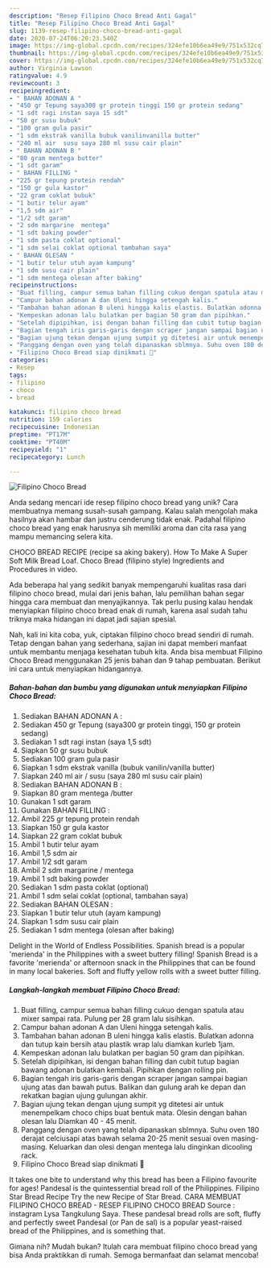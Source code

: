 ```yaml
---
description: "Resep Filipino Choco Bread Anti Gagal"
title: "Resep Filipino Choco Bread Anti Gagal"
slug: 1139-resep-filipino-choco-bread-anti-gagal
date: 2020-07-24T06:20:23.540Z
image: https://img-global.cpcdn.com/recipes/324efe10b6ea49e9/751x532cq70/filipino-choco-bread-foto-resep-utama.jpg
thumbnail: https://img-global.cpcdn.com/recipes/324efe10b6ea49e9/751x532cq70/filipino-choco-bread-foto-resep-utama.jpg
cover: https://img-global.cpcdn.com/recipes/324efe10b6ea49e9/751x532cq70/filipino-choco-bread-foto-resep-utama.jpg
author: Virginia Lawson
ratingvalue: 4.9
reviewcount: 3
recipeingredient:
- " BAHAN ADONAN A "
- "450 gr Tepung saya300 gr protein tinggi 150 gr protein sedang"
- "1 sdt ragi instan saya 15 sdt"
- "50 gr susu bubuk"
- "100 gram gula pasir"
- "1 sdm ekstrak vanilla bubuk vanilinvanilla butter"
- "240 ml air  susu saya 280 ml susu cair plain"
- " BAHAN ADONAN B "
- "80 gram mentega butter"
- "1 sdt garam"
- " BAHAN FILLING "
- "225 gr tepung protein rendah"
- "150 gr gula kastor"
- "22 gram coklat bubuk"
- "1 butir telur ayam"
- "1,5 sdm air"
- "1/2 sdt garam"
- "2 sdm margarine  mentega"
- "1 sdt baking powder"
- "1 sdm pasta coklat optional"
- "1 sdm selai coklat optional tambahan saya"
- " BAHAN OLESAN "
- "1 butir telur utuh ayam kampung"
- "1 sdm susu cair plain"
- "1 sdm mentega olesan after baking"
recipeinstructions:
- "Buat filling, campur semua bahan filling cukuo dengan spatula atau mixer sampai rata. Pulung per 28 gram lalu sisihkan."
- "Campur bahan adonan A dan Uleni hingga setengah kalis."
- "Tambahan bahan adonan B uleni hingga kalis elastis. Bulatkan adonna dan tutup kain bersih atau plastik wrap lalu diamkan kurleb 1jam."
- "Kempeskan adonan lalu bulatkan per bagian 50 gram dan pipihkan."
- "Setelah dipipihkan, isi dengan bahan filling dan cubit tutup bagian bawang adonan bulatkan kembali. Pipihkan dengan rolling pin."
- "Bagian tengah iris garis-garis dengan scraper jangan sampai bagian ujung atas dan bawah putus. Balikan dan gulung arah ke depan dan rekatkan bagian ujung gulungan akhir."
- "Bagian ujung tekan dengan ujung sumpit yg ditetesi air untuk menempelkam choco chips buat bentuk mata. Olesin dengan bahan olesan lalu Diamkan 40 - 45 menit."
- "Panggang dengan oven yang telah dipanaskan sblmnya. Suhu oven 180 derajat celciusapi atas bawah selama 20-25 menit sesuai oven masing-masing. Keluarkan dan olesi dengan mentega lalu dinginkan dicooling rack."
- "Filipino Choco Bread siap dinikmati 🤩"
categories:
- Resep
tags:
- filipino
- choco
- bread

katakunci: filipino choco bread 
nutrition: 159 calories
recipecuisine: Indonesian
preptime: "PT17M"
cooktime: "PT40M"
recipeyield: "1"
recipecategory: Lunch

---
```



![Filipino Choco Bread](https://img-global.cpcdn.com/recipes/324efe10b6ea49e9/751x532cq70/filipino-choco-bread-foto-resep-utama.jpg)

Anda sedang mencari ide resep filipino choco bread yang unik? Cara membuatnya memang susah-susah gampang. Kalau salah mengolah maka hasilnya akan hambar dan justru cenderung tidak enak. Padahal filipino choco bread yang enak harusnya sih memiliki aroma dan cita rasa yang mampu memancing selera kita.

CHOCO BREAD RECIPE (recipe sa aking bakery). How To Make A Super Soft Milk Bread Loaf. Choco Bread (filipino style) Ingredients and Procedures in video.

Ada beberapa hal yang sedikit banyak mempengaruhi kualitas rasa dari filipino choco bread, mulai dari jenis bahan, lalu pemilihan bahan segar hingga cara membuat dan menyajikannya. Tak perlu pusing kalau hendak menyiapkan filipino choco bread enak di rumah, karena asal sudah tahu triknya maka hidangan ini dapat jadi sajian spesial.


Nah, kali ini kita coba, yuk, ciptakan filipino choco bread sendiri di rumah. Tetap dengan bahan yang sederhana, sajian ini dapat memberi manfaat untuk membantu menjaga kesehatan tubuh kita. Anda bisa membuat Filipino Choco Bread menggunakan 25 jenis bahan dan 9 tahap pembuatan. Berikut ini cara untuk menyiapkan hidangannya.

<!--inarticleads1-->

##### Bahan-bahan dan bumbu yang digunakan untuk menyiapkan Filipino Choco Bread:

1. Sediakan  BAHAN ADONAN A :
1. Sediakan 450 gr Tepung (saya300 gr protein tinggi, 150 gr protein sedang)
1. Sediakan 1 sdt ragi instan (saya 1,5 sdt)
1. Siapkan 50 gr susu bubuk
1. Sediakan 100 gram gula pasir
1. Siapkan 1 sdm ekstrak vanilla (bubuk vanilin/vanilla butter)
1. Siapkan 240 ml air / susu (saya 280 ml susu cair plain)
1. Sediakan  BAHAN ADONAN B :
1. Siapkan 80 gram mentega /butter
1. Gunakan 1 sdt garam
1. Gunakan  BAHAN FILLING :
1. Ambil 225 gr tepung protein rendah
1. Siapkan 150 gr gula kastor
1. Siapkan 22 gram coklat bubuk
1. Ambil 1 butir telur ayam
1. Ambil 1,5 sdm air
1. Ambil 1/2 sdt garam
1. Ambil 2 sdm margarine / mentega
1. Ambil 1 sdt baking powder
1. Sediakan 1 sdm pasta coklat (optional)
1. Ambil 1 sdm selai coklat (optional, tambahan saya)
1. Sediakan  BAHAN OLESAN :
1. Siapkan 1 butir telur utuh (ayam kampung)
1. Siapkan 1 sdm susu cair plain
1. Sediakan 1 sdm mentega (olesan after baking)


Delight in the World of Endless Possibilities. Spanish bread is a popular &#39;merienda&#39; in the Philippines with a sweet buttery filling! Spanish Bread is a favorite &#39;merienda&#39; or afternoon snack in the Philippines that can be found in many local bakeries. Soft and fluffy yellow rolls with a sweet butter filling. 

<!--inarticleads2-->

##### Langkah-langkah membuat Filipino Choco Bread:

1. Buat filling, campur semua bahan filling cukuo dengan spatula atau mixer sampai rata. Pulung per 28 gram lalu sisihkan.
1. Campur bahan adonan A dan Uleni hingga setengah kalis.
1. Tambahan bahan adonan B uleni hingga kalis elastis. Bulatkan adonna dan tutup kain bersih atau plastik wrap lalu diamkan kurleb 1jam.
1. Kempeskan adonan lalu bulatkan per bagian 50 gram dan pipihkan.
1. Setelah dipipihkan, isi dengan bahan filling dan cubit tutup bagian bawang adonan bulatkan kembali. Pipihkan dengan rolling pin.
1. Bagian tengah iris garis-garis dengan scraper jangan sampai bagian ujung atas dan bawah putus. Balikan dan gulung arah ke depan dan rekatkan bagian ujung gulungan akhir.
1. Bagian ujung tekan dengan ujung sumpit yg ditetesi air untuk menempelkam choco chips buat bentuk mata. Olesin dengan bahan olesan lalu Diamkan 40 - 45 menit.
1. Panggang dengan oven yang telah dipanaskan sblmnya. Suhu oven 180 derajat celciusapi atas bawah selama 20-25 menit sesuai oven masing-masing. Keluarkan dan olesi dengan mentega lalu dinginkan dicooling rack.
1. Filipino Choco Bread siap dinikmati 🤩


It takes one bite to understand why this bread has been a Filipino favourite for ages! Pandesal is the quintessential bread roll of the Philippines. Filipino Star Bread Recipe Try the new Recipe of Star Bread. CARA MEMBUAT FILIPINO CHOCO BREAD - RESEP FILIPINO CHOCO BREAD Source : instagram Lysa Tangkulung Saya. These pandesal bread rolls are soft, fluffy and perfectly sweet Pandesal (or Pan de sal) is a popular yeast-raised bread of the Philippines, and is something that. 

Gimana nih? Mudah bukan? Itulah cara membuat filipino choco bread yang bisa Anda praktikkan di rumah. Semoga bermanfaat dan selamat mencoba!
